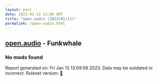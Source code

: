 ```yaml
---
layout: post
date: 2023-01-13 13:09 GMT
title: "open.audio (2023/01/13)"
permalink: /open-audio.html
---
```


## [open.audio](https://open.audio) - Funkwhale

### No mods found

Report generated on: Fri Jan 13 13:09:56 2023. Data may be outdated or incorrect.
Ruleset version: [🧁](/version-cupcake)
